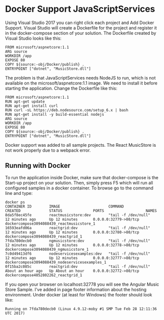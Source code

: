 # Docker Support JavaScriptServices

Using Visual Studio 2017 you can right click each project and Add Docker Support. Visual Studio will create a Dockerfile for the project and register it in the docker-compose section of your solution.
The Dockerfile created by Visual Studio looks like this:
```
FROM microsoft/aspnetcore:1.1
ARG source
WORKDIR /app
EXPOSE 80
COPY ${source:-obj/Docker/publish} .
ENTRYPOINT ["dotnet", "MusicStore.dll"]
```

The problem is that JavaScriptServices needs NodeJS to run, which is not available on the microsoft/aspnetcore:1.1 image. We need to install it before starting the application.
Change the Dockerfile like this:
```
FROM microsoft/aspnetcore:1.1
RUN apt-get update
RUN apt-get install curl
RUN curl -sL https://deb.nodesource.com/setup_6.x | bash
RUN apt-get install -y build-essential nodejs
ARG source
WORKDIR /app
EXPOSE 80
COPY ${source:-obj/Docker/publish} .
ENTRYPOINT ["dotnet", "MusicStore.dll"]
```

Docker support was added to all sample projects. The React MusicStore is not work properly due to a webpack error.

## Running with Docker
To run the application inside Docker, make sure that docker-compose is the Start-up project on your solution. Then, simply press F5 which will run all configured samples in a docker container.
To browse go to the command line and type:
```
docker ps
CONTAINER ID        IMAGE                      COMMAND               CREATED             STATUS              PORTS                   NAMES
8da5f8ec45fe        reactmusicstore:dev        "tail -f /dev/null"   12 minutes ago      Up 12 minutes       0.0.0.0:32779->80/tcp   dockercompose3094088439_reactmusicstore_1
16593eafd06a        reactgrid:dev              "tail -f /dev/null"   12 minutes ago      Up 12 minutes       0.0.0.0:32780->80/tcp   dockercompose3094088439_reactgrid_1
7fda780decb0        ngmusicstore:dev           "tail -f /dev/null"   12 minutes ago      Up 12 minutes       0.0.0.0:32778->80/tcp   dockercompose3094088439_ngmusicstore_1
7c0d49413df6        nodeservicesexamples:dev   "tail -f /dev/null"   12 minutes ago      Up 12 minutes       0.0.0.0:32777->80/tcp   dockercompose3094088439_nodeservicesexamples_1
0f15ba2c085c        reactgrid:dev              "tail -f /dev/null"   About an hour ago   Up About an hour    0.0.0.0:32772->80/tcp   dockercompose4052802262_reactgrid_1
```

If you open your browser on localhost:32778 you will see the Angular Music Store Sample. I've added in page footer information about the hosting environment.
Under docker (at least for Windows) the footer should look like:
```
Running on 7fda780decb0 (Linux 4.9.12-moby #1 SMP Tue Feb 28 12:11:36 UTC 2017)
```
